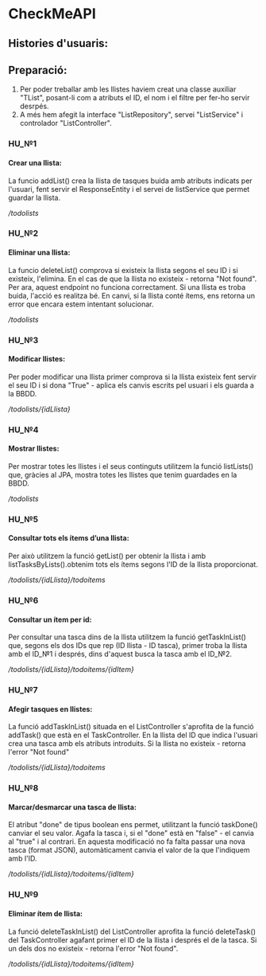 # CheckMeAPI

## Histories d'usuaris:

## Preparació: 

1. Per poder treballar amb les llistes haviem creat una classe auxiliar "TList", posant-li com a atributs el ID, el nom i el filtre per fer-ho servir desrpés.
2. A més hem afegit la interface "ListRepository", servei "ListService" i controlador "ListController".

### HU_№1
#### Crear una llista:

La funcio addList() crea la llista de tasques buida amb atributs indicats per l'usuari, fent servir el ResponseEntity i el servei de listService que permet guardar la llista.

_/todolists_

### HU_№2
#### Eliminar una llista:

La funcio deleteList() comprova si existeix la llista segons el seu ID i si existeix, l'elimina. En el cas de que la llista no existeix - retorna "Not found".
Per ara, aquest endpoint no funciona correctament. Si una llista es troba buida, l'acció es realitza bé. En canvi, si la llista conté ítems, ens retorna un error que encara estem intentant solucionar.

_/todolists_

### HU_№3
#### Modificar llistes:

Per poder modificar una llista primer comprova si la llista existeix fent servir el seu ID i si dona "True" - aplica els canvis escrits pel usuari i els guarda a la BBDD.

_/todolists/{idLlista}_

### HU_№4
#### Mostrar llistes:

Per mostrar totes les llistes i el seus continguts utilitzem la funció listLists() que, gràcies al JPA, mostra totes les llistes que tenim guardades en la BBDD. 

_/todolists_

### HU_№5
#### Consultar tots els ítems d’una llista:

Per això utilitzem la funció getList() per obtenir la llista i amb listTasksByLists().obtenim tots els ítems segons l'ID de la llista proporcionat.

_/todolists/{idLlista}/todoitems_

### HU_№6
#### Consultar un ítem per id: 

Per consultar una tasca dins de la llista utilitzem la funció getTaskInList() que, segons els dos IDs que rep (ID llista - ID tasca), primer troba la llista amb el ID_№1 i després, dins d'aquest busca la tasca amb el ID_№2.

_/todolists/{idLlista}/todoitems/{idItem}_

### HU_№7
#### Afegir tasques en llistes:

La funció addTaskInList() situada en el ListController s'aprofita de la funció addTask() que està en el TaskController. En la llista del ID que indica l'usuari crea una tasca amb els atributs introduits. Si la llista no existeix - retorna l'error "Not found"

_/todolists/{idLlista}/todoitems_

### HU_№8
#### Marcar/desmarcar una tasca de llista:

El atribut "done" de tipus boolean ens permet, utilitzant la funció taskDone() canviar el seu valor. Agafa la tasca i, si el "done" està en "false" - el canvia al "true" i al contrari. En aquesta modificació no fa falta passar una nova tasca (format JSON), automàticament canvia el valor de la que l'indiquem amb l'ID.

_/todolists/{idLlista}/todoitems/{idItem}_

### HU_№9
#### Eliminar ítem de llista:

La funció deleteTaskInList() del ListController aprofita la funció deleteTask() del TaskController agafant primer el ID de la llista i després el de la tasca. Si un dels dos no existeix - retorna l'error "Not found".

_/todolists/{idLlista}/todoitems/{idItem}_
